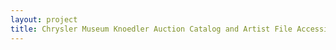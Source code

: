 ```yaml
--- 
layout: project 
title: Chrysler Museum Knoedler Auction Catalog and Artist File Accessibility Project
---
```




